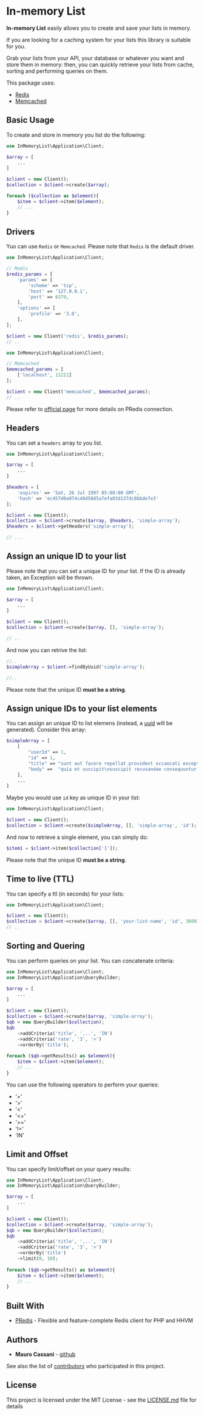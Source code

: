 # In-memory List

**In-memory List** easily allows you to create and save your lists in memory.

If you are looking for a caching system for your lists this library is suitable for you.

Grab your lists from your API, your database or whatever you want and store them in memory: then, you can quickly retrieve your lists from cache, sorting and performing queries on them.

This package uses:
 
* [Redis](https://redis.io/)
* [Memcached](http://php.net/manual/en/book.memcache.php)

## Basic Usage

To create and store in memory you list do the following:


```php
use InMemoryList\Application\Client;

$array = [
    ...
]

$client = new Client();
$collection = $client->create($array);

foreach ($collection as $element){
    $item = $client->item($element);
    // ...
}

```

## Drivers

Yuo can use `Redis` or `Memcached`. Please note that `Redis` is the default driver.
 
```php
use InMemoryList\Application\Client;

// Redis
$redis_params = [
    'params' => [
        'scheme' => 'tcp',
        'host' => '127.0.0.1',
        'port' => 6379,
    ],
    'options' => [
        'profile' => '3.0',
    ],
];

$client = new Client('redis', $redis_params);
// ..
```

```php
use InMemoryList\Application\Client;

// Memcached
$memcached_params = [
    ['localhost', 11211]
];

$client = new Client('memcached', $memcached_params);
// ..
```

Please refer to [official page](https://github.com/nrk/predis) for more details on PRedis connection.

## Headers

You can set a `headers` array to you list.

```php
use InMemoryList\Application\Client;

$array = [
    ...
]

$headers = [
    'expires' => 'Sat, 26 Jul 1997 05:00:00 GMT',
    'hash' => 'ec457d0a974c48d5685a7efa03d137dc8bbde7e3'
];

$client = new Client();
$collection = $client->create($array, $headers, 'simple-array');
$headers = $client->getHeaders('simple-array');

// ...
```

## Assign an unique ID to your list

Please note that you can set a unique ID for your list. If the ID is already taken, an Exception will be thrown.

```php
use InMemoryList\Application\Client;

$array = [
    ...
]

$client = new Client();
$collection = $client->create($array, [], 'simple-array');

// ..
```

And now you can retrive the list:

```php
//..
$simpleArray = $client->findByUuid('simple-array');

//..

```

Please note that the unique ID **must be a string**. 

## Assign unique IDs to your list elements

You can assign an unique ID to list elemens (instead, a [uuid](https://github.com/ramsey/uuid) will be generated). Consider this array:

```php
$simpleArray = [
    [
        "userId" => 1,
        "id" => 1,
        "title" => "sunt aut facere repellat provident occaecati excepturi optio reprehenderit",
        "body" =>  "quia et suscipit\nsuscipit recusandae consequuntur expedita et cum\nreprehenderit molestiae ut ut quas totam\nnostrum rerum est autem sunt rem eveniet architecto"
    ],
    ...
]
```

Maybe you would use `id` key as unique ID in your list:

```php
use InMemoryList\Application\Client;

$client = new Client();
$collection = $client->create($simpleArray, [], 'simple-array', 'id');
```

And now to retrieve a single element, you can simply do:

```php
$item1 = $client->item($collection['1']);
```

Please note that the unique ID **must be a string**. 

## Time to live (TTL)

You can specify a ttl (in seconds) for your lists:

```php
use InMemoryList\Application\Client;

$client = new Client();
$collection = $client->create($array, [], 'your-list-name', 'id', 3600);
// ..
```

## Sorting and Quering

You can perform queries on your list. You can concatenate criteria:

```php
use InMemoryList\Application\Client;
use InMemoryList\Application\QueryBuilder;

$array = [
    ...
]

$client = new Client();
$collection = $client->create($array, 'simple-array');
$qb = new QueryBuilder($collection);
$qb
    ->addCriteria('title', '...', 'IN')
    ->addCriteria('rate', '3', '>')
    ->orderBy('title');
    
foreach ($qb->getResults() as $element){
    $item = $client->item($element);
    // ...
}

```

You can use the following operators to perform your queries:

* '='
* '>'
* '<'
* '<='
* '>='
* '!='
* 'IN'

## Limit and Offset

You can specify limit/offset on your query results:

```php
use InMemoryList\Application\Client;
use InMemoryList\Application\QueryBuilder;

$array = [
    ...
]

$client = new Client();
$collection = $client->create($array, 'simple-array');
$qb = new QueryBuilder($collection);
$qb
    ->addCriteria('title', '...', 'IN')
    ->addCriteria('rate', '3', '>')
    ->orderBy('title')
    ->limit(0, 10);
    
foreach ($qb->getResults() as $element){
    $item = $client->item($element);
    // ...
}

```

## Built With

* [PRedis](https://github.com/nrk/predis) - Flexible and feature-complete Redis client for PHP and HHVM

## Authors

* **Mauro Cassani** - [github](https://github.com/mauretto78)

See also the list of [contributors](https://github.com/mauretto78/in-memory-list/contributors.md) who participated in this project.

## License

This project is licensed under the MIT License - see the [LICENSE.md](LICENSE.md) file for details
